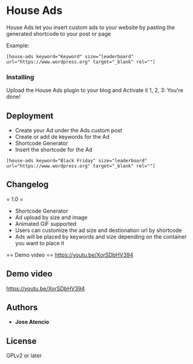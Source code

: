 # House Ads

House Ads let you insert custom ads to your website by pasting the generated shortcode to your post or page

Example:
```
[house-ads keyword="Keyword" size="leaderboard" url="https://www.wordpress.org" target="_blank" rel=""]
```

### Installing

Upload the House Ads plugin to your blog and Activate it
1, 2, 3: You're done!

## Deployment

- Create your Ad under the Ads custom post
- Create or add de keywords for the Ad
- Shortcode Generator
- Insert the shortcode for the Ad

```
[house-ads keyword="Black Friday" size="leaderboard" url="https://www.wordpress.org" target="_blank" rel=""]
```

## Changelog

= 1.0 =
* Shortcode Generator
* Ad upload by size and image
* Animated GIF supported
* Users can customize the ad size and destionation url by shortcode
* Ads will be placed by keywords and size depending on the container you want to place it

== Demo video ==
https://youtu.be/XorSDbHV394

## Demo video
https://youtu.be/XorSDbHV394

## Authors

* **Jose Atencio**

## License

GPLv2 or later